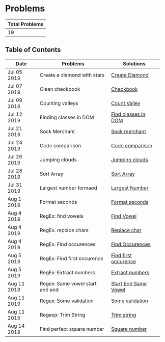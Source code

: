 # Problems

| Total Problems |
| -------------- |
| 19             |

## Table of Contents

| Date        | Problems                        | Solutions                                                     |
| ----------- | ------------------------------- | ------------------------------------------------------------- |
| Jul 05 2019 | Create a diamond with stars     | [Create Diamond](./diamond-with-star.js)                      |
| Jul 07 2019 | Clean checkbook                 | [Checkbook](./checkbook.js)                                   |
| Jul 09 2019 | Counting valleys                | [Count Valley](./counting-valley.js)                          |
| Jul 12 2019 | Finding classes in DOM          | [Find classes in DOM](./find-class.js)                        |
| Jul 21 2019 | Sock Merchant                   | [Sock merchant](./sock-merchant.js)                           |
| Jul 24 2019 | Code comparison                 | [Code comparison](./code-comparison.js)                       |
| Jul 26 2019 | Jumping clouds                  | [Jumping clouds](./jumping-clouds.js)                         |
| Jul 28 2019 | Sort Array                      | [Sort Array](./sort-array.js)                                 |
| Jul 31 2019 | Largest number formaed          | [Largest Number](./largest-number-formed.js)                  |
| Aug 1 2019  | Format seconds                  | [Format seconds](./count-seconds.js)                          |
| Aug 4 2019  | RegEx: find vowels              | [Find Vowel](./Regexp/find-vowel.js)                          |
| Aug 4 2019  | RegEx: replace chars            | [Replace char](./Regexp/replace-char.js)                      |
| Aug 4 2019  | RegEx: Find occurences          | [Find Occurences](./Regexp/find-occurences.js)                |
| Aug 5 2019  | RegEx: Find first occurence     | [Find first occurence](./Regexp/first-find.js)                |
| Aug 5 2019  | RegEx: Extract numbers          | [Extract numbers](./Regexp/extract-number.js)                 |
| Aug 11 2019 | Regex: Same vowel start and end | [Start End Same Vowel](./Regexp/start-end-with-same-vowel.js) |
| Aug 11 2019 | Regex: Some validation          | [Some validation](./Regexp/some-validation.js)                |
| Aug 11 2019 | Regexp: Trim String             | [Trim string](./Regexp/trim-string.js)                        |
| Aug 14 2019 | Find perfect square number      | [Square number](./isSquareRoot.js)                            |
